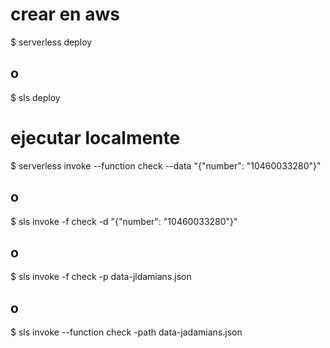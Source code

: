 # crear en aws
$ serverless deploy 
## o
$ sls deploy

# ejecutar localmente
$ serverless invoke --function check --data "{\"number\": \"10460033280\"}"
## o
$ sls invoke -f check -d "{\"number\": \"10460033280\"}"
## o
$ sls invoke -f check -p data-jldamians.json
## o
$ sls invoke --function check -path data-jadamians.json
